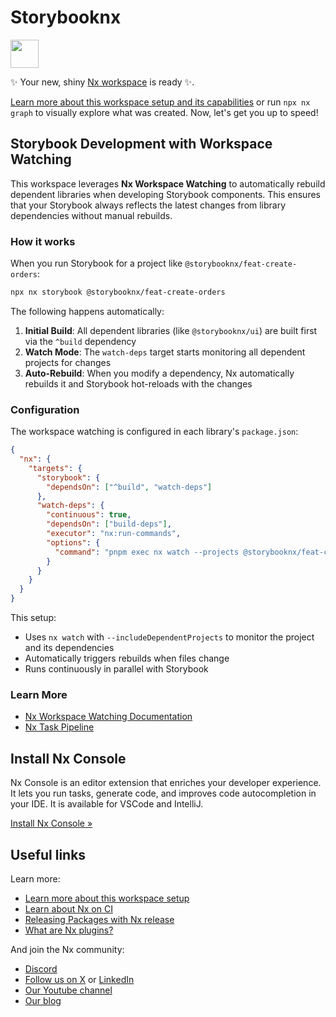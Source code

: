 # Storybooknx

<a alt="Nx logo" href="https://nx.dev" target="_blank" rel="noreferrer"><img src="https://raw.githubusercontent.com/nrwl/nx/master/images/nx-logo.png" width="45"></a>

✨ Your new, shiny [Nx workspace](https://nx.dev) is ready ✨.

[Learn more about this workspace setup and its capabilities](https://nx.dev/getting-started/tutorials/react-monorepo-tutorial?utm_source=nx_project&utm_medium=readme&utm_campaign=nx_projects) or run `npx nx graph` to visually explore what was created. Now, let's get you up to speed!

## Storybook Development with Workspace Watching

This workspace leverages **Nx Workspace Watching** to automatically rebuild dependent libraries when developing Storybook components. This ensures that your Storybook always reflects the latest changes from library dependencies without manual rebuilds.

### How it works

When you run Storybook for a project like `@storybooknx/feat-create-orders`:

```sh
npx nx storybook @storybooknx/feat-create-orders
```

The following happens automatically:

1. **Initial Build**: All dependent libraries (like `@storybooknx/ui`) are built first via the `^build` dependency
2. **Watch Mode**: The `watch-deps` target starts monitoring all dependent projects for changes
3. **Auto-Rebuild**: When you modify a dependency, Nx automatically rebuilds it and Storybook hot-reloads with the changes

### Configuration

The workspace watching is configured in each library's `package.json`:

```json
{
  "nx": {
    "targets": {
      "storybook": {
        "dependsOn": ["^build", "watch-deps"]
      },
      "watch-deps": {
        "continuous": true,
        "dependsOn": ["build-deps"],
        "executor": "nx:run-commands",
        "options": {
          "command": "pnpm exec nx watch --projects @storybooknx/feat-create-orders --includeDependentProjects -- pnpm exec nx build-deps @storybooknx/feat-create-orders"
        }
      }
    }
  }
}
```

This setup:

- Uses `nx watch` with `--includeDependentProjects` to monitor the project and its dependencies
- Automatically triggers rebuilds when files change
- Runs continuously in parallel with Storybook

### Learn More

- [Nx Workspace Watching Documentation](https://nx.dev/docs/guides/tasks--caching/workspace-watching)
- [Nx Task Pipeline](https://nx.dev/concepts/task-pipeline-configuration)

## Install Nx Console

Nx Console is an editor extension that enriches your developer experience. It lets you run tasks, generate code, and improves code autocompletion in your IDE. It is available for VSCode and IntelliJ.

[Install Nx Console &raquo;](https://nx.dev/getting-started/editor-setup?utm_source=nx_project&utm_medium=readme&utm_campaign=nx_projects)

## Useful links

Learn more:

- [Learn more about this workspace setup](https://nx.dev/getting-started/tutorials/react-monorepo-tutorial?utm_source=nx_project&utm_medium=readme&utm_campaign=nx_projects)
- [Learn about Nx on CI](https://nx.dev/ci/intro/ci-with-nx?utm_source=nx_project&utm_medium=readme&utm_campaign=nx_projects)
- [Releasing Packages with Nx release](https://nx.dev/features/manage-releases?utm_source=nx_project&utm_medium=readme&utm_campaign=nx_projects)
- [What are Nx plugins?](https://nx.dev/concepts/nx-plugins?utm_source=nx_project&utm_medium=readme&utm_campaign=nx_projects)

And join the Nx community:

- [Discord](https://go.nx.dev/community)
- [Follow us on X](https://twitter.com/nxdevtools) or [LinkedIn](https://www.linkedin.com/company/nrwl)
- [Our Youtube channel](https://www.youtube.com/@nxdevtools)
- [Our blog](https://nx.dev/blog?utm_source=nx_project&utm_medium=readme&utm_campaign=nx_projects)
